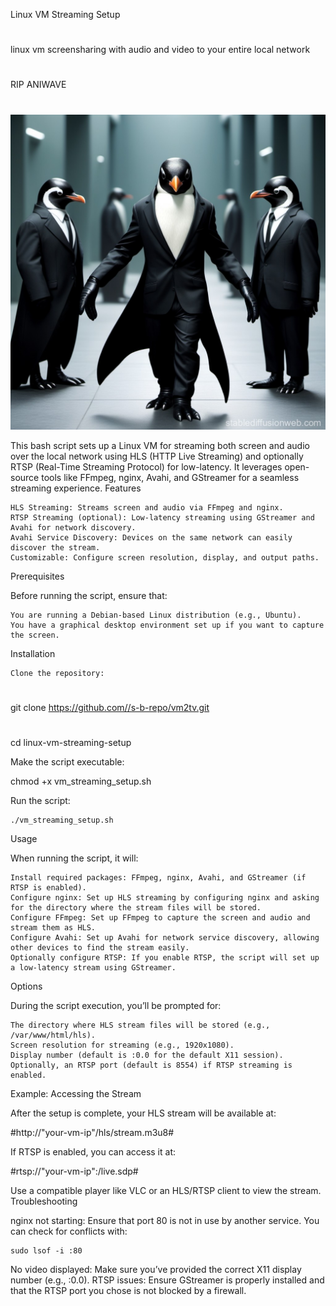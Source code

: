 Linux VM Streaming Setup
#
linux vm screensharing with audio and video to your entire local network
#


RIP ANIWAVE
#
![Alt text](https://github.com/s-b-repo/vm2tv/blob/main/782c0e2e-a3de-4334-988f-b6c4597a1ff6.jpg)


This bash script sets up a Linux VM for streaming both screen and audio over the local network using HLS (HTTP Live Streaming) and optionally RTSP (Real-Time Streaming Protocol) for low-latency. It leverages open-source tools like FFmpeg, nginx, Avahi, and GStreamer for a seamless streaming experience.
Features

    HLS Streaming: Streams screen and audio via FFmpeg and nginx.
    RTSP Streaming (optional): Low-latency streaming using GStreamer and Avahi for network discovery.
    Avahi Service Discovery: Devices on the same network can easily discover the stream.
    Customizable: Configure screen resolution, display, and output paths.

Prerequisites

Before running the script, ensure that:

    You are running a Debian-based Linux distribution (e.g., Ubuntu).
    You have a graphical desktop environment set up if you want to capture the screen.

Installation

    Clone the repository:

#
git clone https://github.com//s-b-repo/vm2tv.git
#
cd linux-vm-streaming-setup

Make the script executable:


chmod +x vm_streaming_setup.sh

Run the script:



    ./vm_streaming_setup.sh

Usage

When running the script, it will:

    Install required packages: FFmpeg, nginx, Avahi, and GStreamer (if RTSP is enabled).
    Configure nginx: Set up HLS streaming by configuring nginx and asking for the directory where the stream files will be stored.
    Configure FFmpeg: Set up FFmpeg to capture the screen and audio and stream them as HLS.
    Configure Avahi: Set up Avahi for network service discovery, allowing other devices to find the stream easily.
    Optionally configure RTSP: If you enable RTSP, the script will set up a low-latency stream using GStreamer.

Options

During the script execution, you’ll be prompted for:

    The directory where HLS stream files will be stored (e.g., /var/www/html/hls).
    Screen resolution for streaming (e.g., 1920x1080).
    Display number (default is :0.0 for the default X11 session).
    Optionally, an RTSP port (default is 8554) if RTSP streaming is enabled.

Example: Accessing the Stream

After the setup is complete, your HLS stream will be available at:

#http://"your-vm-ip"/hls/stream.m3u8#

If RTSP is enabled, you can access it at:


#rtsp://"your-vm-ip":<rtsp-port>/live.sdp#

Use a compatible player like VLC or an HLS/RTSP client to view the stream.
Troubleshooting

nginx not starting: Ensure that port 80 is not in use by another service. You can check for conflicts with:

 

    sudo lsof -i :80

No video displayed: Make sure you’ve provided the correct X11 display number (e.g., :0.0).
RTSP issues: Ensure GStreamer is properly installed and that the RTSP port you chose is not blocked by a firewall.
